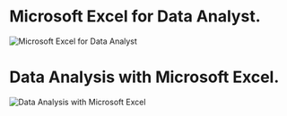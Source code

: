 # Microsoft Excel for Data Analyst.
![Microsoft Excel for Data Analyst](https://github.com/Pratikzodpe/Certifications/assets/125357715/70a910fc-464d-4247-b262-679334448bcc)
# Data Analysis with Microsoft Excel.
![Data Analysis with Microsoft Excel](https://github.com/Pratikzodpe/Certifications/assets/125357715/1775f570-1986-448e-8403-cd91c9447efe)

